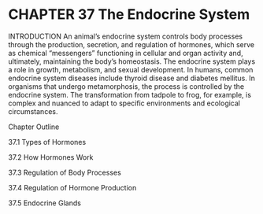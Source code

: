 # CHAPTER 37 The Endocrine System

INTRODUCTION An animal’s endocrine system controls body processes through the production, secretion, and regulation of hormones, which serve as chemical “messengers” functioning in cellular and organ activity and, ultimately, maintaining the body’s homeostasis. The endocrine system plays a role in growth, metabolism, and sexual development. In humans, common endocrine system diseases include thyroid disease and diabetes mellitus. In organisms that undergo metamorphosis, the process is controlled by the endocrine system. The transformation from tadpole to frog, for example, is complex and nuanced to adapt to specific environments and ecological circumstances.

Chapter Outline

37.1 Types of Hormones

37.2 How Hormones Work

37.3 Regulation of Body Processes

37.4 Regulation of Hormone Production

37.5 Endocrine Glands
